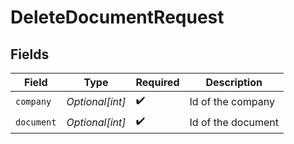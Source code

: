 # DeleteDocumentRequest


## Fields

| Field              | Type               | Required           | Description        |
| ------------------ | ------------------ | ------------------ | ------------------ |
| `company`          | *Optional[int]*    | :heavy_check_mark: | Id of the company  |
| `document`         | *Optional[int]*    | :heavy_check_mark: | Id of the document |